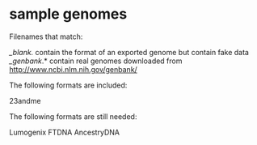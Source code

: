 sample genomes
====
Filenames that match:

*_blank.* contain the format of an exported genome but contain fake data
*_genbank*.* contain real genomes downloaded from http://www.ncbi.nlm.nih.gov/genbank/

The following formats are included:

23andme

The following formats are still needed:

Lumogenix 
FTDNA 
AncestryDNA
